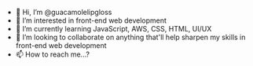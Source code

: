 - 👋 Hi, I’m @guacamolelipgloss
- 👀 I’m interested in front-end web development
- 🌱 I’m currently learning JavaScript, AWS, CSS, HTML, UI/UX
- 💞️ I’m looking to collaborate on anything that'll help sharpen my skills in front-end web development 
- 📫 How to reach me...?

<!---
guacamolelipgloss/guacamolelipgloss is a ✨ special ✨ repository because its `README.md` (this file) appears on your GitHub profile.
You can click the Preview link to take a look at your changes.
--->
